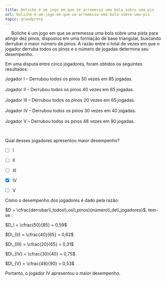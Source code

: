```yaml
---
title: Boliche é um jogo em que se arremessa uma bola sobre uma pis
url: boliche-e-um-jogo-em-que-se-arremessa-uma-bola-sobre-uma-pis
topic: grandprorp
---
```



     Boliche é um jogo em que se arremessa uma bola sobre uma pista para atingir dez pinos, dispostos em uma formação de base triangular, buscando derrubar o maior número de pinos. A razão entre o total de vezes em que o jogador derruba todos os pinos e o número de jogadas determina seu desempenho.

Em uma disputa entre cinco jogadores, foram obtidos os seguintes resultados:

Jogador I – Derrubou todos os pinos 50 vezes em 85 jogadas.\
\
Jogador II – Derrubou todos os pinos 40 vezes em 65 jogadas.\
\
Jogador III – Derrubou todos os pinos 20 vezes em 65 jogadas.\
\
Jogador IV – Derrubou todos os pinos 30 vezes em 40 jogadas.\
\
Jogador V – Derrubou todos os pinos 48 vezes em 90 jogadas.

 

Qual desses jogadores apresentou maior desempenho?



- [ ] I
- [ ] II
- [ ] III
- [x] IV
- [ ] V


Como o desempenho dos jogadores é dado pela razão:

$D = \cfrac{derrubar\\,todos\\,os\\,pinos}{número\\,de\\,jogadores}$, tem-se :

$D_I = \cfrac{50}{85} = 0,59$

$D\_{II} = \cfrac{40}{65} = 0,62$

$D\_{III} = \cfrac{20}{65} = 0,31$

$D\_{IV} = \cfrac{30}{40} = 0,75$

$D\_{V} = \cfrac{48}{90} = 0,53$

Portanto, o jogador IV apresentou o maior desempenho.
